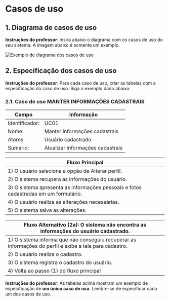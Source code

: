 # Casos de uso

## 1. Diagrama de casos de uso

**Instruções do professor**: Insira abaixo o diagrama com os casos de uso do seu sistema. A imagem abaixo é somente um exemplo.

![Exemplo de diagrama dos casos de uso](exemplo-casos-uso.png)

## 2. Especificação dos casos de uso

**Instruções do professor**: Para cada caso de uso, criar as tabelas com a especificação do caso de uso. Siga o exemplo dado abaixo:

### 2.1. Caso de uso **MANTER INFORMAÇÕES CADASTRAIS**

| Campo          | Informação        |
|---|---|
| Identificador: | UC01              |
| Nome:          | Manter informações cadastrais |
| Atores:        | Usuário cadastrado |
| Sumário:       | Atualizar informações cadastrais |

| Fluxo Principal |
|---|
| 1) O usuário seleciona a opção de Alterar perfil. |
| 2) O sistema recupera as informações do usuário.                   |
| 3) O sistema apresenta as informações pessoais e fotos cadastradas em um formulário. |
| 4) O usuário realiza as alterações necessárias. |
| 5) O sistema salva as alterações. |

| Fluxo Alternativo (2a): O sistema não encontra as informações do usuário cadastrado. |
|---|
| 1) O sistema informa que não conseguiu recuperar as informações do perfil e exibe a tela para cadastro. |
| 2) O usuário realiza o cadastro. |
| 3) O sistema registra o cadastro do usuário. |
| 4) Volta ao passo (1) do fluxo principal |

**Instruções do professor**: As tabelas acima mostram um exemplo de especificação de **um único caso de uso**. Lembre-se de especificar cada um dos casos de uso.


